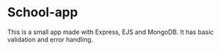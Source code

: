 # School-app

This is a small app made with Express, EJS and MongoDB.
It has basic validation and error handling.